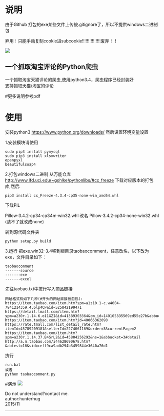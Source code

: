 # 说明
由于Github 打包的exe某些文件上传被.gitignore了，所以不提供windows二进制包

弃用！只能手动复制cookie进subcookie!!!!!!!!!!!!!!!废弃！！

<img src='https://raw.githubusercontent.com/hunterhug/taobaocomment/master/seeme0.jpg' />

一个抓取淘宝评论的Python爬虫
---------------------------------------------------------

一个抓取淘宝天猫评论的爬虫,使用python3.4，爬虫程序已经封装好<br />
支持抓取天猫/淘宝的评论<br />


#更多说明参考pdf


# 使用
安装python3 https://www.python.org/downloads/  然后设置环境变量设置 

1.安装模块请使用

```
sudo pip3 install pymysql
sudo pip3 install xlsxwriter
openpyxl
beautifulsoap4
```

2.打包windows二进制
从万能仓库 http://www.lfd.uci.edu/~gohlke/pythonlibs/#cx_freeze 下载对应版本的打包库,然后:

```
pip3 install cx_Freeze-4.3.4-cp35-none-win_amd64.whl
```

下载PIL

Pillow‑3.4.2‑cp34‑cp34m‑win32.whl 改名 Pillow‑3.4.2‑cp34‑none‑win32.whl (装不了就改成none)

 转到源代码文件夹

```
python setup.py build
```

3.运行
把exe.win32-3.4移到根目录taobaocomment，任意改名，以下改为exe，文件目录如下：

```
taobaocomment
-------source
-------exe
-------excel
```

先往taobao.txt中按行写入商品链接

```
网址格式有如下几种(#开头的网址直接被忽视):
https://item.taobao.com/item.htm?spm=a1z10.1-c.w4004-7841214359.4.6lp4CP&id=525842199471
https://detail.tmall.com/item.htm?spm=a230r.1.14.6.o11GZI&id=41389303364&cm_id=140105335569ed55e27b&abbucket=3
https://item.taobao.com/item.htm?id=40066362090
https://rate.tmall.com/list_detail_rate.htm?itemId=45789209181&sellerId=2274061169&order=3&currentPage=2
https://item.taobao.com/item.htm?spm=a230r.1.14.37.B4SrL2&id=45804256292&ns=1&abbucket=3#detail
http://a.m.taobao.com/i44628690678.htm?&abtest=16&sid=ceff9ca9adb294b3459844e3640a76d1
```

执行
```
run.bat
或者
python taobaocomment.py
```


#演示
<img src='https://raw.githubusercontent.com/hunterhug/taobaoscrapy/master/seeme1.jpg' />


Do not understand?contact me.<br/>
author:hunterhug<br/>
2015/11

--------------------------------------------------------------

